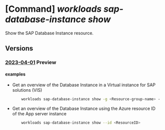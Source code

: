 # [Command] _workloads sap-database-instance show_

Show the SAP Database Instance resource.

## Versions

### [2023-04-01](/Resources/mgmt-plane/L3N1YnNjcmlwdGlvbnMve30vcmVzb3VyY2Vncm91cHMve30vcHJvdmlkZXJzL21pY3Jvc29mdC53b3JrbG9hZHMvc2FwdmlydHVhbGluc3RhbmNlcy97fS9kYXRhYmFzZWluc3RhbmNlcy97fQ==/2023-04-01.xml) **Preview**

<!-- mgmt-plane /subscriptions/{}/resourcegroups/{}/providers/microsoft.workloads/sapvirtualinstances/{}/databaseinstances/{} 2023-04-01 -->

#### examples

- Get an overview of the Database Instance in a Virtual instance for SAP solutions (VIS)
    ```bash
        workloads sap-database-instance show -g <Resource-group-name> --sap-virtual-instance-name <VIS name> -n <ResourceName>
    ```

- Get an overview of the Database Instance  using the Azure resource ID of the App server instance
    ```bash
        workloads sap-database-instance show --id <ResourceID>
    ```
